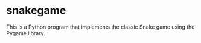 # snakegame
This is a Python program that implements the classic Snake game using the Pygame library. 
